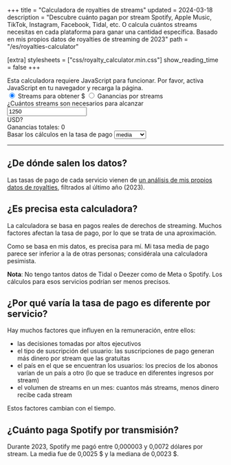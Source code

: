 +++
title = "Calculadora de royalties de streams"
updated = 2024-03-18
description = "Descubre cuánto pagan por stream Spotify, Apple Music, TikTok, Instagram, Facebook, Tidal, etc. O calcula cuántos streams necesitas en cada plataforma para ganar una cantidad específica. Basado en mis propios datos de royalties de streaming de 2023"
path = "/es/royalties-calculator"

[extra]
stylesheets = ["css/royalty_calculator.min.css"]
show_reading_time = false
+++

<noscript>
Esta calculadora requiere JavaScript para funcionar. Por favor, activa JavaScript en tu navegador y recarga la página.
</noscript>

<form id="calculator" class="js">
    <div class="mode-selection">
        <input type="radio" id="calculateStreams" name="mode" value="CalculateStreams" checked>
        <label for="calculateStreams">Streams para obtener $</label>
        <input type="radio" id="calculateEarnings" name="mode" value="CalculateEarnings">
        <label for="calculateEarnings">Ganancias por streams</label>
    </div>
    <div id="calculator-content">
        <div id="question">¿Cuántos streams son necesarios para alcanzar <div class="target-amount">
            <input type="number" id="target-amount" min="1" title="Monto objetivo de ganancias en dólares estadounidenses" inputmode="numeric" value=1250>
        </div> USD?</div>
        <div id="earnings-results" class="hidden">Ganancias totales: <span id="earnings-amount" aria-live="polite">0</span></div>
        <div id="results" class="results-grid"></div>
        <div>
            Basar los cálculos en la tasa de pago
            <select id="calculation-type" class="dropdown" name="calculation-type">
                <option value="Mean" selected>media</option>
                <option value="Median">mediana</option>
                <option value="Min">mínima</option>
                <option value="Max">máxima</option>
            </select>
        </div>
    </div>
<script src="js/streamsMonthCalculator.min.js"></script>
</form>

---

## ¿De dónde salen los datos?

Las tasas de pago de cada servicio vienen de [un análisis de mis propios datos de royalties](/es/blog/data-analysis-music-streaming/), filtrados al último año (2023).

## ¿Es precisa esta calculadora?

La calculadora se basa en pagos reales de derechos de streaming. Muchos factores afectan la tasa de pago, por lo que se trata de una aproximación.

Como se basa en mis datos, es precisa para mí. Mi tasa media de pago parece ser inferior a la de otras personas; considérala una calculadora pesimista.

**Nota**: No tengo tantos datos de Tidal o Deezer como de Meta o Spotify. Los cálculos para esos servicios podrían ser menos precisos.

## ¿Por qué varía la tasa de pago es diferente por servicio?

Hay muchos factores que influyen en la remuneración, entre ellos:
- las decisiones tomadas por altos ejecutivos
- el tipo de suscripción del usuario: las suscripciones de pago generan más dinero por stream que las gratuitas
- el país en el que se encuentran los usuarios: los precios de los abonos varían de un país a otro (lo que se traduce en diferentes ingresos por stream)
- el volumen de streams en un mes: cuantos más streams, menos dinero recibe cada stream

Estos factores cambian con el tiempo.

## ¿Cuánto paga Spotify por transmisión?

Durante 2023, Spotify me pagó entre 0,000003 y 0,0072 dólares por stream. La media fue de 0,0025 $ y la mediana de 0,0023 $.
